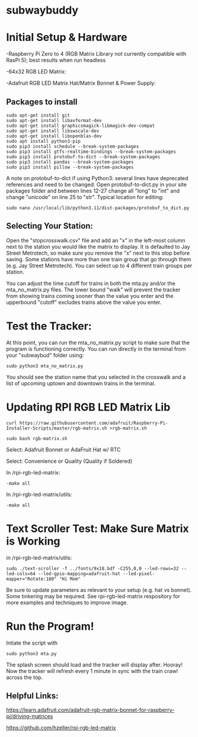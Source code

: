 # subwaybuddy


# Initial Setup & Hardware

-Raspberry Pi Zero to 4 (RGB Matrix Library not currently compatible with RasPi 5); best results when run headless

-64x32 RGB LED Matrix:

-Adafruit RGB LED Matrix Hat/Matrix Bonnet & Power Supply:



## Packages to install

	sudo apt-get install git
	sudo apt-get install libavformat-dev
	sudo apt-get install graphicsmagick-libmagick-dev-compat
	sudo apt-get install libswscale-dev
 	sudo apt-get install libopenblas-dev
	sudo apt install python3-pip
	sudo pip3 install schedule --break-system-packages
	sudo pip3 install gtfs-realtime-bindings --break-system-packages
	sudo pip3 install protobuf-to-dict --break-system-packages
	sudo pip3 install pandas --break-system-packages
	sudo pip3 install pillow --break-system-packages
 

A note on protobuf-to-dict if using Python3: several lines have deprecated references and need to be changed. Open protobuf-to-dict.py in your site packages folder and between lines 12-27 change all "long" to "int" and change "unicode" on line 25 to "str". Typical location for editing:

	sudo nano /usr/local/lib/python3.11/dist-packages/protobuf_to_dict.py


## Selecting Your Station:

Open the "stopcrosswalk.csv" file and add an "x" in the left-most column next to the station you would like the matrix to display. It is defaulted to Jay Street Metrotech, so make sure you remove the "x" next to this stop before saving. Some stations have more than one train group that go through them (e.g. Jay Street Metrotech). You can select up to 4 different train groups per station.

You can adjust the time cutoff for trains in both the mta.py and/or the mta_no_matrix.py files. The lower bound "walk" will prevent the tracker from showing trains coming sooner than the value you enter and the upperbound "cutoff" excludes trains above the value you enter.


# Test the Tracker:

At this point, you can run the mta_no_matrix.py script to make sure that the program is functioning correctly. You can run directly in the terminal from your "subwaybud" folder using:

	sudo python3 mta_no_matrix.py

You should see the station name that you selected in the crosswalk and a list of upcoming uptown and downtown trains in the terminal.



# Updating RPI RGB LED Matrix Lib

	curl https://raw.githubusercontent.com/adafruit/Raspberry-Pi-Installer-Scripts/master/rgb-matrix.sh >rgb-matrix.sh

	sudo bash rgb-matrix.sh
	
Select: Adafruit Bonnet or AdaFruit Hat w/ RTC

Select: Convenience or Quality (Quality if Soldered)


In /rpi-rgb-led-matrix:
	
	-make all

In /rpi-rgb-led-matrix/utils:
	
 	-make all

# Text Scroller Test: Make Sure Matrix is Working

in /rpi-rgb-led-matrix/utils:

	sudo ./text-scroller -f ../fonts/9x18.bdf -C255,0,0 --led-rows=32 --led-cols=64 --led-gpio-mapping=adafruit-hat --led-pixel-mapper="Rotate:180" "Hi Mom"

Be sure to update parameters as relevant to your setup (e.g. hat vs bonnet). Some tinkering may be required. See rpi-rgb-led-matrix respository for more examples and techniques to improve image.


# Run the Program!

Intiate the script with 

	sudo python3 mta.py

The splash screen should load and the tracker will display after. Hooray! Now the tracker will refresh every 1 minute in sync with the train crawl across the top.


## Helpful Links:
https://learn.adafruit.com/adafruit-rgb-matrix-bonnet-for-raspberry-pi/driving-matrices

https://github.com/hzeller/rpi-rgb-led-matrix
